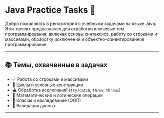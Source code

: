 # Java Practice Tasks 🚀

Добро пожаловать в репозиторий с учебными задачами на языке Java. Этот проект предназначен для отработки ключевых тем программирования, включая основы синтаксиса, работу со строками и массивами, обработку исключений и объектно-ориентированное программирование.

---

## 📚 Темы, охваченные в задачах

- ✅ Работа со строками и массивами
- 🔁 Циклы и условные конструкции
- ⚠️ Обработка исключений (`try/catch`, `throw`, `throws`)
- 🔢 Математические и логические операции
- 👤 Классы и наследование (ООП)
- 🎯 Валидация данных

---
